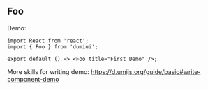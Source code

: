 
## Foo

Demo:

```tsx
import React from 'react';
import { Foo } from 'dumiui';

export default () => <Foo title="First Demo" />;
```

More skills for writing demo: https://d.umijs.org/guide/basic#write-component-demo
